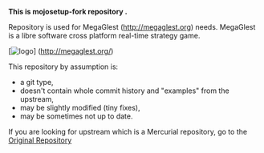 **This is mojosetup-fork repository .**

Repository is used for MegaGlest (http://megaglest.org) needs.
MegaGlest is a libre software cross platform real-time strategy game.

[![logo](http://megaglest.org/uploads/megaglest2011/logo/logo.png)]
(http://megaglest.org/)

This repository by assumption is:
- a git type,
- doesn't contain whole commit history and "examples" from the upstream,
- may be slightly modified (tiny fixes),
- may be sometimes not up to date.

If you are looking for upstream which is a Mercurial repository,
go to the [Original Repository](https://hg.icculus.org/icculus/mojosetup/)
